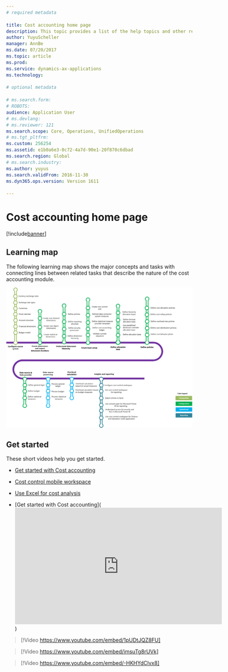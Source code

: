 ```yaml
---
# required metadata

title: Cost accounting home page
description: This topic provides a list of the help topics and other resources that are available for Cost accounting.
author: YuyuScheller
manager: AnnBe
ms.date: 07/20/2017
ms.topic: article
ms.prod: 
ms.service: dynamics-ax-applications
ms.technology: 

# optional metadata

# ms.search.form: 
# ROBOTS: 
audience: Application User
# ms.devlang: 
# ms.reviewer: 121
ms.search.scope: Core, Operations, UnifiedOperations
# ms.tgt_pltfrm: 
ms.custom: 256254
ms.assetid: e1b0a6e3-0c72-4a7d-90e1-20f870c6dbad
ms.search.region: Global
# ms.search.industry: 
ms.author: yuyus
ms.search.validFrom: 2016-11-30
ms.dyn365.ops.version: Version 1611

---
```


# Cost accounting home page

[!include[banner](../includes/banner.md)]

## Learning map

The following learning map shows the major concepts and tasks with connecting lines between related tasks that describe the nature of the cost accounting module.

<map id="ImgMap0" name="ImgMap0">
	<area alt="" coords="413, 323, 621, 393" href="https://docs.microsoft.com/en-us/dynamics365/unified-operations/financials/cost-accounting/cost-elements?toc=/dynamics365/unified-operations/financials/toc.json" shape="rect" />
	<area alt="" coords="416, 421, 622, 484" href="https://docs.microsoft.com/en-us/dynamics365/unified-operations/financials/cost-accounting/cost-objects?toc=/dynamics365/unified-operations/financials/toc.json" shape="rect" />
	<area alt="" coords="418, 516, 624, 584" href="https://docs.microsoft.com/en-us/dynamics365/unified-operations/financials/cost-accounting/statistical-measure-provider-template?toc=/dynamics365/unified-operations/financials/toc.json" shape="rect" />
</map>
<img src="media/cost-accounting-map.png" usemap="#ImgMap0"/>

## Get started

These short videos help you get started.

-  [Get started with Cost accounting](https://youtu.be/1pUDtJQZ8FU)
-  [Cost control mobile workspace](https://youtu.be/imsuTg8rUVk)
-  [Use Excel for cost analysis](https://youtu.be/-HKHYdClvx8)



- [Get started with Cost accounting](<iframe width="560" height="315" src="https://www.youtube.com/embed/1pUDtJQZ8FU" frameborder="0" allowfullscreen></iframe>)

> [!Video https://www.youtube.com/embed/1pUDtJQZ8FU]

> [!Video https://www.youtube.com/embed/imsuTg8rUVk]

> [!Video https://www.youtube.com/embed/-HKHYdClvx8]



